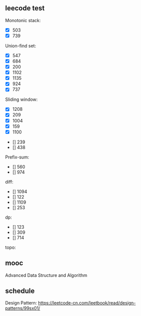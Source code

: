 ## leecode test

Monotonic stack:
* [x] 503
* [x] 739

Union-find set:
* [x] 547
* [x] 684
* [x] 200
* [x] 1102
* [x] 1135
* [x] 924
* [x] 737

Sliding window:
* [x] 1208
* [x] 209
* [x] 1004
* [x] 159
* [x] 1100
* [] 239
* [] 438

Prefix-sum:
* [] 560
* [] 974

diff:
* [] 1094
* [] 122
* [] 1109
* [] 253

dp:
* [] 123
* [] 309
* [] 714

topo:

## mooc

Advanced Data Structure and Algorithm

## schedule

Design Pattern:
https://leetcode-cn.com/leetbook/read/design-patterns/99sx01/
